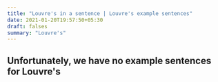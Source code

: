 ```yaml
---
title: "Louvre's in a sentence | Louvre's example sentences"
date: 2021-01-20T19:57:50+05:30
draft: falses
summary: "Louvre's"
---
```

## Unfortunately, we have no example sentences for Louvre's                 
